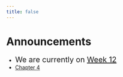 ```yaml
---
title: false
---
```

<meta http-equiv="refresh" content="600"/>

<!-- <img src="https://www.dominicavibes.dm/wp-content/uploads/2016/09/Announcement-Icon.jpg" alt="announcement" height="400">  -->

<!-- # Hello, world!


This is CS50 AP, Harvard University's introduction to the intellectual enterprises of computer science and the art of programming for students in high school, which satisfies the College Board's AP CS Principles curriculum framework.

<iframe src="https://www.youtube.com/embed/tZxLMIk_SaY?playlist=GAB6Gm7pTTA"></iframe> -->


# Announcements  

- <span style="font-size: 20px;">We are currently on [Week 12](\ap\weeks\week12) </span>
- [Chapter 4](/ap/curriculum/4)


<!-- <img src="https://image.freepik.com/free-vector/attention-please-concept-important-announcement_118124-879.jpg" alt="announcement" height="400"> -->